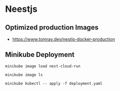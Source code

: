 # Neestjs

## Optimized production Images

- https://www.tomray.dev/nestjs-docker-production

## Minikube Deployment

```
minikube image load nest-cloud-run

minikube image ls

minikube kubectl -- apply -f deployment.yaml
```